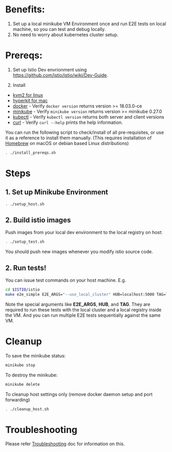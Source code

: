 # Benefits:
1. Set up a local minikube VM Environment once and run E2E tests on local machine, so you can test and debug locally.
1. No need to worry about kubernetes cluster setup.

# Prereqs:
1. Set up Istio Dev envrionment using https://github.com/istio/istio/wiki/Dev-Guide.

1. Install
  * [kvm2 for linux](https://www.linux-kvm.org/page/Main_Page) 
  * [hyperkit for mac](https://github.com/kubernetes/minikube/blob/master/docs/drivers.md#hyperkit-driver)
  * [docker](https://docs.docker.com/) - Verify `docker version` returns version >= 18.03.0-ce
  * [minikube](https://www.vagrantup.com/downloads.html) - Verify `minikube version` returns version >= minikube 0.27.0
  * [kubectl](https://kubernetes.io/docs/tasks/tools/install-kubectl) - Verify `kubectl version` returns both server and client versions
  * [curl](https://curl.haxx.se/) - Verify `curl --help` prints the help information.

You can run the following script to check/install of all pre-requisites, or use it as a reference to install them manually.
(This requires installation of [Homebrew](https://brew.sh) on macOS or debian based Linux distributions)

```bash
. ./install_prereqs.sh
```

# Steps
## 1. Set up Minikube Environment
```bash
. ./setup_host.sh
```

## 2. Build istio images
Push images from your local dev environment to the local registry on host:
```bash
. ./setup_test.sh
```
You should push new images whenever you modify istio source code.

## 2. Run tests!
You can issue test commands on your host machine.
E.g.
```bash
cd $ISTIO/istio
make e2e_simple E2E_ARGS="--use_local_cluster" HUB=localhost:5000 TAG=latest
```
Note the special arguments like **E2E_ARGS**, **HUB**, and **TAG**. They are required to run these tests with the local cluster and a local registry inside the VM. And you can run multiple E2E tests sequentially against the same VM.

# Cleanup
To save the minikube status:
```bash
minikube stop
```

To destroy the minikube:
```bash
minikube delete
``` 

To cleanup host settings only (remove docker daemon setup and port forwarding)
```bash
. ./cleanup_host.sh
```

# Troubleshooting
Please refer [Troubleshooting](Troubleshooting.md) doc for information on this.
